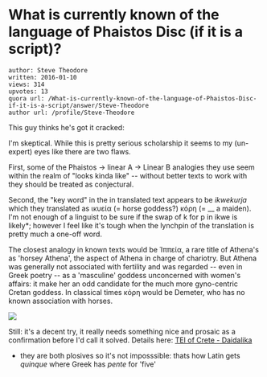 # What is currently known of the language of Phaistos Disc (if it is a script)?

	author: Steve Theodore
	written: 2016-01-10
	views: 314
	upvotes: 13
	quora url: /What-is-currently-known-of-the-language-of-Phaistos-Disc-if-it-is-a-script/answer/Steve-Theodore
	author url: /profile/Steve-Theodore


This guy thinks he's got it cracked:



I'm skeptical. While this is pretty serious scholarship it seems to my (un-expert) eyes like there are two flaws. 

First, some of the Phaistos -> linear A -> Linear B analogies they use seem within the realm of "looks kinda like" -- without better texts to work with they should be treated as conjectural. 

Second, the "key word" in the in translated text appears to be _ikwekurja_  which they translated as ικυεία (= horse goddess?) κόρη (= __  a maiden). I'm not enough of a linguist to be sure if the swap of k for p in ikwe is likely*; however I feel like it's tough when the lynchpin of the translation is pretty much a one-off word.

The closest analogy in known texts would be Ἱππεία, a rare title of Athena's as 'horsey Athena', the aspect of Athena in charge of chariotry. But Athena was generally not associated with fertility and was regarded -- even in Greek poetry -- as a 'masculine' goddess unconcerned with women's affairs: it make her an odd candidate for the much more gyno-centric Cretan goddess. In classical times κόρη would be Demeter, who has no known association with horses.

 

![](https://qph.fs.quoracdn.net/main-qimg-6f04ddbda48d1d5816bc71bfd160523e-c)

 Still: it's a decent try, it really needs something nice and prosaic as a confirmation before I'd call it solved. Details here: [TEI of Crete - Daidalika](http://www.teicrete.gr/daidalika/pages/page.php?page=home) 

* they are both plosives so it's not imposssible: thats how Latin gets _quinque_  where Greek has _pente_  for 'five'

